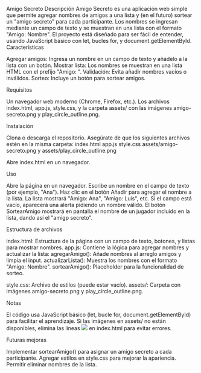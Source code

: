 
Amigo Secreto
Descripción
Amigo Secreto es una aplicación web simple que permite agregar nombres de amigos a una lista y (en el futuro) sortear un "amigo secreto" para cada participante. Los nombres se ingresan mediante un campo de texto y se muestran en una lista con el formato "Amigo: Nombre". El proyecto está diseñado para ser fácil de entender, usando JavaScript básico con let, bucles for, y document.getElementById.
Características

Agregar amigos: Ingresa un nombre en un campo de texto y añádelo a la lista con un botón.
Mostrar lista: Los nombres se muestran en una lista HTML con el prefijo "Amigo: ".
Validación: Evita añadir nombres vacíos o inválidos.
Sorteo: Incluye un botón para sortear amigos.

Requisitos

Un navegador web moderno (Chrome, Firefox, etc.).
Los archivos index.html, app.js, style.css, y la carpeta assets/ con las imágenes amigo-secreto.png y play_circle_outline.png.

Instalación

Clona o descarga el repositorio.
Asegúrate de que los siguientes archivos estén en la misma carpeta:
index.html
app.js
style.css 
assets/amigo-secreto.png y assets/play_circle_outline.png


Abre index.html en un navegador.

Uso

Abre la página en un navegador.
Escribe un nombre en el campo de texto (por ejemplo, "Ana").
Haz clic en el botón Añadir para agregar el nombre a la lista.
La lista mostrará "Amigo: Ana", "Amigo: Luis", etc.
Si el campo está vacío, aparecerá una alerta pidiendo un nombre válido.
El botón SortearAmigo mostrará en pantalla el nombre de un jugador incluído en la lista, dando así el "amigp secreto".

Estructura de archivos

index.html: Estructura de la página con un campo de texto, botones, y listas para mostrar nombres.
app.js: Contiene la lógica para agregar nombres y actualizar la lista:
agregarAmigo(): Añade nombres al arreglo amigos y limpia el input.
actualizarLista(): Muestra los nombres con el formato "Amigo: Nombre".
sortearAmigo(): Placeholder para la funcionalidad de sorteo.


style.css: Archivo de estilos (puede estar vacío).
assets/: Carpeta con imágenes amigo-secreto.png y play_circle_outline.png.


Notas

El código usa JavaScript básico (let, bucle for, document.getElementById) para facilitar el aprendizaje.
Si las imágenes en assets/ no están disponibles, elimina las líneas <img src="assets/..."> en index.html para evitar errores.

Futuras mejoras

Implementar sortearAmigo() para asignar un amigo secreto a cada participante.
Agregar estilos en style.css para mejorar la apariencia.
Permitir eliminar nombres de la lista.
